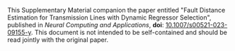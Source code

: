 This Supplementary Material companion the paper entitled "Fault Distance Estimation for Transmission Lines with Dynamic Regressor Selection", published in *Neural Computing and Applications*, **doi**: [10.1007/s00521-023-09155-y](https://doi.org/10.1007/s00521-023-09155-y). This document is not intended to be self-contained and should be read jointly with the original paper.
